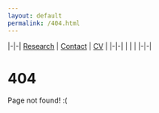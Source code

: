 ```yaml
---
layout: default
permalink: /404.html
---
```

|-|-|
[Research](research.md) | [Contact](contact.md) | [CV](gabriele_albertini_vitae.pdf) |
|-|-|
| | |
|-|-|


# 404

Page not found! :(
